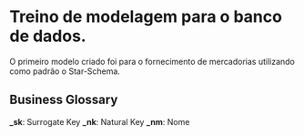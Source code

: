 # Treino de modelagem para o banco de dados.

O primeiro modelo criado foi para o fornecimento de mercadorias utilizando como padrão o Star-Schema.

## Business Glossary

**\_sk**: Surrogate Key
**\_nk**: Natural Key
**\_nm**: Nome
